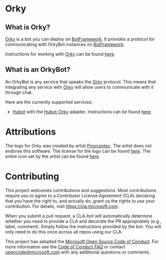 # Orky

## What is Orky?

[Orky](https://github.com/MattSFT/Orky/tree/master/Orky) is a bot you can deploy on [BotFramework](https://dev.botframework.com/). It provides a protocol for communicating with OrkyBot instances on [BotFramework](https://dev.botframework.com/).

Instructions for working with [Orky](https://github.com/MattSFT/Orky/tree/master/Orky) can be found [here](https://github.com/MattSFT/Orky/tree/master/Orky).

## What is an OrkyBot?

An OrkyBot is any service that speaks the [Orky](https://github.com/MattSFT/Orky/tree/master/Orky) protocol. This means that integrating any service with [Orky](https://github.com/MattSFT/Orky/tree/master/Orky) will allow users to communicate with it through chat.

Here are the currently supported services:
* [Hubot](https://hubot.github.com/) with the [Hubot-Orky](https://github.com/MattSFT/Orky/tree/master/Hubot-Orky) adapter. Instructions can be found [here](https://github.com/MattSFT/Orky/tree/master/Hubot-Orky).


# Attributions
The logo for Orky was created by artist [Proycontec](http://www.iconarchive.com/artist/proycontec.html). The artist does not endorse this software. The license for the logo can be found [here](http://creativecommons.org/licenses/by-sa/4.0/). The entire icon set by the artist can be found [here](http://www.iconarchive.com/show/robots-icons-by-proycontec.html)

# Contributing

This project welcomes contributions and suggestions.  Most contributions require you to agree to a
Contributor License Agreement (CLA) declaring that you have the right to, and actually do, grant us
the rights to use your contribution. For details, visit https://cla.microsoft.com.

When you submit a pull request, a CLA-bot will automatically determine whether you need to provide
a CLA and decorate the PR appropriately (e.g., label, comment). Simply follow the instructions
provided by the bot. You will only need to do this once across all repos using our CLA.

This project has adopted the [Microsoft Open Source Code of Conduct](https://opensource.microsoft.com/codeofconduct/).
For more information see the [Code of Conduct FAQ](https://opensource.microsoft.com/codeofconduct/faq/) or
contact [opencode@microsoft.com](mailto:opencode@microsoft.com) with any additional questions or comments.
